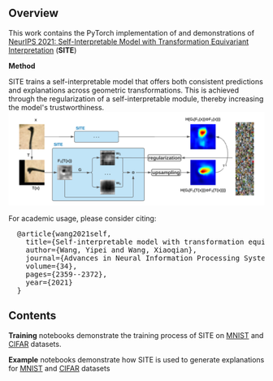 ## Overview

This work contains the PyTorch implementation of and demonstrations of [NeurIPS 2021: Self-Interpretable Model with Transformation Equivariant Interpretation](https://proceedings.neurips.cc/paper/2021/file/1387a00f03b4b423e63127b08c261bdc-Paper.pdf) (**SITE**)

**Method**

SITE trains a self-interpretable model that offers both consistent predictions and explanations across geometric transformations. This is achieved through the regularization of a self-interpretable module, thereby increasing the model's trustworthiness.
![alt text](https://github.com/yipei-wang/Images/blob/main/SITE/SITE_overview.png)


For academic usage, please consider citing:
<pre>
  @article{wang2021self,
    title={Self-interpretable model with transformation equivariant interpretation},
    author={Wang, Yipei and Wang, Xiaoqian},
    journal={Advances in Neural Information Processing Systems},
    volume={34},
    pages={2359--2372},
    year={2021}
  }
</pre>

## Contents

**Training** notebooks demonstrate the training process of SITE on [MNIST](MNIST_train.ipynb) and [CIFAR](CIFAR_train.ipynb) datasets.

**Example** notebooks demonstrate how SITE is used to generate explanations for [MNIST](example_MNIST.ipynb) and [CIFAR](example_CIFAR.ipynb) datasets



  
